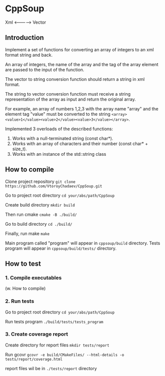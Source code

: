 # CppSoup
Xml <-----> Vector

## Introduction

Implement a set of functions for converting an array of integers to an xml format string and back.

An array of integers, the name of the array and the tag of the array element are passed to the input of the function. 

The vector to string conversion function should return a string in xml format.

The string to vector conversion function must receive a string representation of the array as input and
return the original array.

For example, an array of numbers 1,2,3 with the array name "array" and the element tag "value" must
be converted to the string `<array><value>1</value><value>2</value><value>3</value></array>`.

Implemented 3 overloads of the described functions:
1. Works with a null-terminated string (const char*).
2. Works with an array of characters and their number (const char* + size_t).
3. Works with an instance of the std::string class

## How to compile

Clone project repository
`git clone https://github.com/VtoroyChadaev/CppSoup.git`

Go to project root directory
`cd your/abs/path/CppSoup`

Create build directory
`mkdir build`

Then run cmake
`cmake -B ./build/`

Go to build directory
`cd ./build/`

Finally, run make
`make`

Main program called "program" will appear in `cppsoup/build` directory.
Tests program will appear in `cppsoup/build/tests/` directory.

## How to test
### 1. Compile executables 
(w. How to compile)
### 2. Run tests

Go to project root directory
`cd your/abs/path/CppSoup`

Run tests program
`./build/tests/tests_program`
### 3. Create coverage report
Create directory for report files
`mkdir tests/report`

Run gcovr
`gcovr -e build/CMakeFiles/ --html-details -o tests/report/coverage.html`

report files wil be in `./tests/report` directory
